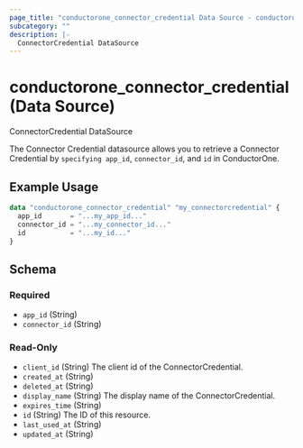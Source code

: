 ```yaml
---
page_title: "conductorone_connector_credential Data Source - conductorone"
subcategory: ""
description: |-
  ConnectorCredential DataSource
---
```


# conductorone_connector_credential (Data Source)

ConnectorCredential DataSource

The Connector Credential datasource allows you to retrieve a Connector Credential by `specifying app_id`, `connector_id`, and `id` in ConductorOne.

## Example Usage

```terraform
data "conductorone_connector_credential" "my_connectorcredential" {
  app_id       = "...my_app_id..."
  connector_id = "...my_connector_id..."
  id           = "...my_id..."
}
```

<!-- schema generated by tfplugindocs -->
## Schema

### Required

- `app_id` (String)
- `connector_id` (String)

### Read-Only

- `client_id` (String) The client id of the ConnectorCredential.
- `created_at` (String)
- `deleted_at` (String)
- `display_name` (String) The display name of the ConnectorCredential.
- `expires_time` (String)
- `id` (String) The ID of this resource.
- `last_used_at` (String)
- `updated_at` (String)